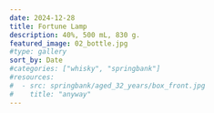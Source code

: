 ```yaml
---
date: 2024-12-28
title: Fortune Lamp
description: 40%, 500 mL, 830 g.
featured_image: 02_bottle.jpg
#type: gallery
sort_by: Date
#categories: ["whisky", "springbank"]
#resources:
#  - src: springbank/aged_32_years/box_front.jpg
#    title: "anyway"
---
```

